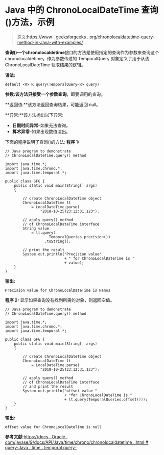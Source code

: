 # Java 中的 ChronoLocalDateTime 查询()方法，示例

> 原文:[https://www . geeksforgeeks . org/chronolocaldatetime-query-method-in-Java-with-examples/](https://www.geeksforgeeks.org/chronolocaldatetime-query-method-in-java-with-examples/)

**查询()**一个**chronolocaldetime**接口的方法是使用指定的查询作为参数来查询这个 chronolocaldetime。作为参数传递的 TemporalQuery 对象定义了用于从该 ChronoLocalDateTime 获取结果的逻辑。

**语法:**

```
default <R> R query(TemporalQuery<R> query)

```

**参数:**该方法只接受一个参数**查询**，即要调用的查询。

**返回值:**该方法返回查询结果，可能返回 null。

**异常:**该方法抛出以下异常:

*   **日期时间异常**–如果无法查询。
*   **算术异常**–如果出现数值溢出。

下面的程序说明了查询()的方法:
**程序 1:**

```
// Java program to demonstrate
// ChronoLocalDateTime.query() method

import java.time.*;
import java.time.chrono.*;
import java.time.temporal.*;

public class GFG {
    public static void main(String[] args)
    {

        // create ChronoLocalDateTime object
        ChronoLocalDateTime lt
            = LocalDateTime.parse(
                "2018-10-25T23:12:31.123");

        // apply query() method
        // of ChronoLocalDateTime interface
        String value
            = lt.query(
                    TemporalQueries.precision())
                  .toString();

        // print the result
        System.out.println("Precision value"
                           + " for ChronoLocalDateTime is "
                           + value);
    }
}
```

**输出:**

```
Precision value for ChronoLocalDateTime is Nanos

```

**程序 2:** 显示如果查询没有找到所需的对象，则返回空值。

```
// Java program to demonstrate
// ChronoLocalDateTime.query() method

import java.time.*;
import java.time.chrono.*;
import java.time.temporal.*;

public class GFG {
    public static void main(String[] args)
    {

        // create ChronoLocalDateTime object
        ChronoLocalDateTime lt
            = LocalDateTime.parse(
                "2018-10-25T23:12:31.123");

        // apply query() method
        // of ChronoLocalDateTime interface
        // and print the result
        System.out.println("offset value "
                           + "for ChronoLocalDateTime is "
                           + lt.query(TemporalQueries.offset()));
    }
}
```

**输出:**

```
offset value for ChronoLocalDateTime is null

```

**参考文献:**[https://docs . Oracle . com/javase/9/docs/API/Java/time/chrono/chronolocaldatetime . html # query-Java . time . temporal query-](https://docs.oracle.com/javase/9/docs/api/java/time/chrono/ChronoLocalDateTime.html#query-java.time.temporal.TemporalQuery-)